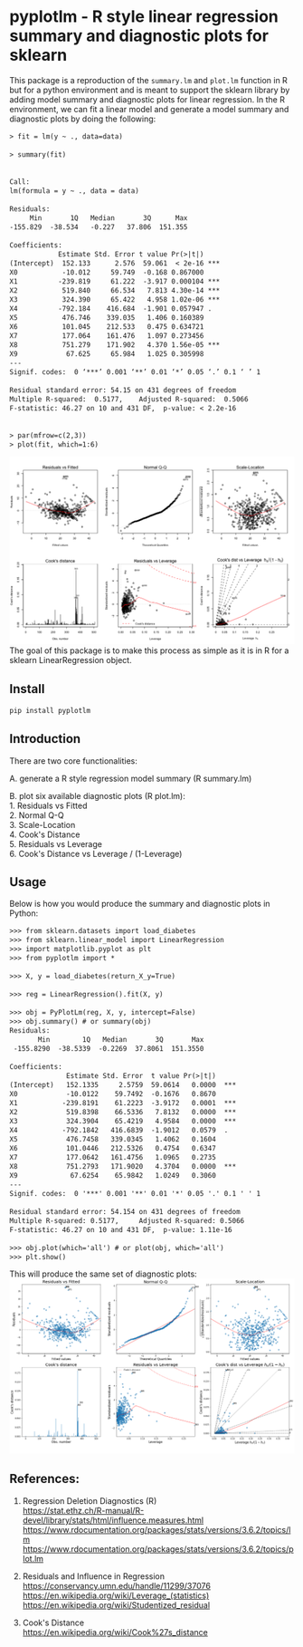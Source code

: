 # pyplotlm - R style linear regression summary and diagnostic plots for sklearn
This package is a reproduction of the `summary.lm` and `plot.lm` function in R but for a python environment and is meant to support the sklearn library by adding model summary and diagnostic plots for linear regression.
In the R environment, we can fit a linear model and generate a model summary and diagnostic plots by doing the following: <br>
```
> fit = lm(y ~ ., data=data)

> summary(fit)


Call:
lm(formula = y ~ ., data = data)

Residuals:
     Min       1Q   Median       3Q      Max
-155.829  -38.534   -0.227   37.806  151.355

Coefficients:
            Estimate Std. Error t value Pr(>|t|)    
(Intercept)  152.133      2.576  59.061  < 2e-16 ***
X0           -10.012     59.749  -0.168 0.867000    
X1          -239.819     61.222  -3.917 0.000104 ***
X2           519.840     66.534   7.813 4.30e-14 ***
X3           324.390     65.422   4.958 1.02e-06 ***
X4          -792.184    416.684  -1.901 0.057947 .  
X5           476.746    339.035   1.406 0.160389    
X6           101.045    212.533   0.475 0.634721    
X7           177.064    161.476   1.097 0.273456    
X8           751.279    171.902   4.370 1.56e-05 ***
X9            67.625     65.984   1.025 0.305998    
---
Signif. codes:  0 ‘***’ 0.001 ‘**’ 0.01 ‘*’ 0.05 ‘.’ 0.1 ‘ ’ 1

Residual standard error: 54.15 on 431 degrees of freedom
Multiple R-squared:  0.5177,	Adjusted R-squared:  0.5066
F-statistic: 46.27 on 10 and 431 DF,  p-value: < 2.2e-16


> par(mfrow=c(2,3))
> plot(fit, which=1:6)
```
![](https://github.com/esmondhkchu/pyplotlm/blob/master/plots/R_plot.png) <br>
The goal of this package is to make this process as simple as it is in R for a sklearn LinearRegression object.

## Install
```bash
pip install pyplotlm
```

## Introduction
There are two core functionalities:

A. generate a R style regression model summary (R summary.lm) <br>

B. plot six available diagnostic plots (R plot.lm): <br>
    1. Residuals vs Fitted <br>
    2. Normal Q-Q <br>
    3. Scale-Location <br>
    4. Cook's Distance <br>
    5. Residuals vs Leverage <br>
    6. Cook's Distance vs Leverage / (1-Leverage) <br>

## Usage
Below is how you would produce the summary and diagnostic plots in Python:
```
>>> from sklearn.datasets import load_diabetes
>>> from sklearn.linear_model import LinearRegression
>>> import matplotlib.pyplot as plt
>>> from pyplotlm import *

>>> X, y = load_diabetes(return_X_y=True)

>>> reg = LinearRegression().fit(X, y)

>>> obj = PyPlotLm(reg, X, y, intercept=False)
>>> obj.summary() # or summary(obj)
Residuals:
       Min        1Q   Median       3Q       Max
 -155.8290  -38.5339  -0.2269  37.8061  151.3550

Coefficients:
              Estimate Std. Error  t value Pr(>|t|)     
(Intercept)   152.1335     2.5759  59.0614   0.0000  ***
X0            -10.0122    59.7492  -0.1676   0.8670     
X1           -239.8191    61.2223  -3.9172   0.0001  ***
X2            519.8398    66.5336   7.8132   0.0000  ***
X3            324.3904    65.4219   4.9584   0.0000  ***
X4           -792.1842   416.6839  -1.9012   0.0579  .  
X5            476.7458   339.0345   1.4062   0.1604     
X6            101.0446   212.5326   0.4754   0.6347     
X7            177.0642   161.4756   1.0965   0.2735     
X8            751.2793   171.9020   4.3704   0.0000  ***
X9             67.6254    65.9842   1.0249   0.3060     
---
Signif. codes:  0 '***' 0.001 '**' 0.01 '*' 0.05 '.' 0.1 ' ' 1

Residual standard error: 54.154 on 431 degrees of freedom
Multiple R-squared: 0.5177,     Adjusted R-squared: 0.5066
F-statistic: 46.27 on 10 and 431 DF,  p-value: 1.11e-16

>>> obj.plot(which='all') # or plot(obj, which='all')
>>> plt.show()
```
This will produce the same set of diagnostic plots: <br>
![](https://github.com/esmondhkchu/pyplotlm/blob/master/plots/python_plot.png) <br>

## References:
1. Regression Deletion Diagnostics (R) <br>
https://stat.ethz.ch/R-manual/R-devel/library/stats/html/influence.measures.html <br>
https://www.rdocumentation.org/packages/stats/versions/3.6.2/topics/lm <br>
https://www.rdocumentation.org/packages/stats/versions/3.6.2/topics/plot.lm <br>

2. Residuals and Influence in Regression <br>
https://conservancy.umn.edu/handle/11299/37076 <br>
https://en.wikipedia.org/wiki/Leverage_(statistics) <br>
https://en.wikipedia.org/wiki/Studentized_residual <br>

3. Cook's Distance <br>
https://en.wikipedia.org/wiki/Cook%27s_distance <br>
